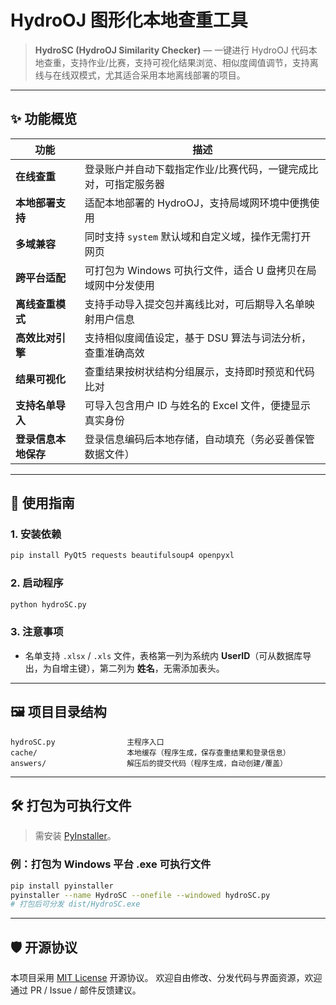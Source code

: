 # HydroOJ 图形化本地查重工具

> **HydroSC (HydroOJ Similarity Checker)** — 一键进行 HydroOJ 代码本地查重，支持作业/比赛，支持可视化结果浏览、相似度阈值调节，支持离线与在线双模式，尤其适合采用本地离线部署的项目。

---

## ✨ 功能概览

| 功能           | 描述                                       |
| ------------ | ---------------------------------------- |
| **在线查重**     | 登录账户并自动下载指定作业/比赛代码，一键完成比对，可指定服务器 |
| **本地部署支持**   | 适配本地部署的 HydroOJ，支持局域网环境中便携使用             |
| **多域兼容**     | 同时支持 `system` 默认域和自定义域，操作无需打开网页          |
| **跨平台适配**    | 可打包为 Windows 可执行文件，适合 U 盘拷贝在局域网中分发使用     |
| **离线查重模式**   | 支持手动导入提交包并离线比对，可后期导入名单映射用户信息             |
| **高效比对引擎**   | 支持相似度阈值设定，基于 DSU 算法与词法分析，查重准确高效          |
| **结果可视化**    | 查重结果按树状结构分组展示，支持即时预览和代码比对                |
| **支持名单导入**   | 可导入包含用户 ID 与姓名的 Excel 文件，便捷显示真实身份        |
| **登录信息本地保存** | 登录信息编码后本地存储，自动填充（务必妥善保管数据文件）              |

---

## 🚀 使用指南

### 1. 安装依赖

```bash
pip install PyQt5 requests beautifulsoup4 openpyxl
```

### 2. 启动程序

```bash
python hydroSC.py
```

### 3. 注意事项

* 名单支持 `.xlsx` / `.xls` 文件，表格第一列为系统内 **UserID**（可从数据库导出，为自增主键），第二列为 **姓名**，无需添加表头。

---

## 🖼️ 项目目录结构

```
hydroSC.py                主程序入口
cache/                    本地缓存（程序生成，保存查重结果和登录信息）
answers/                  解压后的提交代码（程序生成，自动创建/覆盖）
```

---

## 🛠️ 打包为可执行文件

> 需安装 [PyInstaller](https://pyinstaller.org/)。

### 例：打包为 Windows 平台 .exe 可执行文件

```bash
pip install pyinstaller
pyinstaller --name HydroSC --onefile --windowed hydroSC.py
# 打包后可分发 dist/HydroSC.exe
```

---

## 🛡️ 开源协议

本项目采用 [MIT License](https://opensource.org/license/mit) 开源协议。
欢迎自由修改、分发代码与界面资源，欢迎通过 PR / Issue / 邮件反馈建议。
